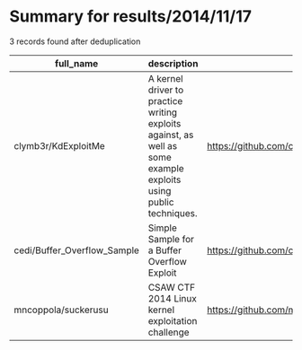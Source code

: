 
# Summary for results/2014/11/17
    
3 records found after deduplication

| full_name | description | html_url | matched_list | matched_count | pushed_at | size | stargazers_count | language | forks_count |
|-----------------------------|-----------------------------------------------------------------------------------------------------------------|------------------------------------------------|----------------|-----------------|---------------------------|--------|--------------------|------------|---------------|
| clymb3r/KdExploitMe | A kernel driver to practice writing exploits against, as well as some example exploits using public techniques. | https://github.com/clymb3r/KdExploitMe | ['exploit'] | 1 | 2014-11-17 06:20:18+00:00 | 178 | 391 | C++ | 100 |
| cedi/Buffer_Overflow_Sample | Simple Sample for a Buffer Overflow Exploit | https://github.com/cedi/Buffer_Overflow_Sample | ['exploit'] | 1 | 2014-11-17 07:59:59+00:00 | 136 | 0 | C | 0 |
| mncoppola/suckerusu | CSAW CTF 2014 Linux kernel exploitation challenge | https://github.com/mncoppola/suckerusu | ['exploit'] | 1 | 2014-11-17 16:24:18+00:00 | 115 | 6 | C | 9 |
